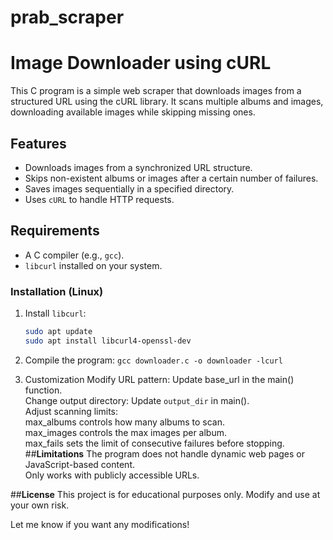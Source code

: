 # prab_scraper
# Image Downloader using cURL

This C program is a simple web scraper that downloads images from a structured URL using the cURL library. It scans multiple albums and images, downloading available images while skipping missing ones.

## Features
- Downloads images from a synchronized URL structure.
- Skips non-existent albums or images after a certain number of failures.
- Saves images sequentially in a specified directory.
- Uses `cURL` to handle HTTP requests.

## Requirements
- A C compiler (e.g., `gcc`).
- `libcurl` installed on your system.

### Installation (Linux)
1. Install `libcurl`:
   ```bash
   sudo apt update
   sudo apt install libcurl4-openssl-dev
2. Compile the program:
  `gcc downloader.c -o downloader -lcurl`

3. Customization
      Modify URL pattern: Update base_url in the main() function.  
      Change output directory: Update `output_dir` in main().  
      Adjust scanning limits:  
      max_albums controls how many albums to scan.  
      max_images controls the max images per album.  
      max_fails sets the limit of consecutive failures before stopping.
##**Limitations**
  The program does not handle dynamic web pages or JavaScript-based content.  
  Only works with publicly accessible URLs.

##**License**
This project is for educational purposes only. Modify and use at your own risk.  


Let me know if you want any modifications!


